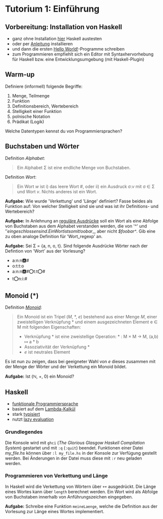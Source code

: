 # Tutorium 1: Einführung

## Vorbereitung: Installation von Haskell
* ganz ohne Installation [hier](http://tryhaskell.org/) Haskell austesten
* oder per [Anleitung](https://docs.haskellstack.org/en/stable/README/) installieren
* und dann die ersten [Hello World!](https://wiki.haskell.org/Haskell_in_5_steps)-Programme schreiben
* zum Programmieren empfiehlt sich ein Editor mit Syntaxhervorhebung für Haskell bzw. eine Entwicklungsumgebung (mit Haskell-Plugin)

## Warm-up
Definiere (informell) folgende Begriffe:
1. Menge, Teilmenge
2. Funktion
3. Definitionsbereich, Wertebereich
4. Stelligkeit einer Funktion
5. polnische Notation
6. Prädikat (Logik)

Welche Datentypen kennst du von Programmiersprachen?

## Buchstaben und Wörter
Definition _Alphabet_:
> Ein Alphabet Σ ist eine endliche Menge von Buchstaben.

Definition _Wort_:
> Ein Wort _w_ ist i) das leere Wort #, oder ii) ein Ausdruck σ:_v_ mit σ ∈ Σ und Wort _v_.
Nichts anderes ist ein Wort.

__Aufgabe:__ Wie wurde 'Verkettung' und 'Länge' definiert? Fasse beides als Funktion auf:
 Von welcher Stelligkeit sind sie und was ist ihr Definitions- und Wertebereich?
 
 __Aufgabe:__ In Anlehnung an [reguläre Ausdrücke](https://de.wikipedia.org/wiki/Regul%C3%A4rer_Ausdruck)
 soll ein Wort als eine Abfolge von Buchstaben aus dem Alphabet verstanden werden, die von '^' und '$' 
 eingeschlossen sind. Ein Wort ist somit _^foobar$_, aber nicht _$foobar^_. Gib eine zu oben analoge
 Definition für 'Wort_regexp' an.
 
 __Aufgabe:__ Sei Σ = {a, n, o, t}. Sind folgende Ausdrücke Wörter nach der Defintion von 'Wort' aus der Vorlesung?
  * a:n:n:a:#
  * o:t:t:o
  * a:n:n:a:#:o:t:t:o:#
  * t:o:n:i:#
  
## Monoid (*)
  
Definition [_Monoid_](https://de.wikipedia.org/wiki/Monoid):
> Ein Monoid ist ein Tripel (_M_, *, _e_) bestehend aus einer Menge _M_, einer zweistelligen Verknüpfung *
> und einem ausgezeichneten Element e ∈ M mit folgenden Eigenschaften:
> * Verknüpfung \* ist eine zweistellige Operation: \* : M × M → M, (a,b) ↦ a * b
> * Assoziativität der Verknüpfung *
> * _e_ ist neutrales Element

Es ist nun zu zeigen, dass bei geeigneter Wahl von _e_ dieses zusammen mit der Menge der Wörter und der Verkettung ein Monoid bildet.

__Aufgabe:__ Ist (ℕ, +, 0) ein Monoid?


## Haskell

* [funktionale Programmiersprache](https://de.wikipedia.org/wiki/Funktionale_Programmierung)
* basiert auf dem [Lambda-Kalkül](https://de.wikipedia.org/wiki/Lambda-Kalk%C3%BCl)
* stark [typisiert](https://de.wikipedia.org/wiki/Typisierung_(Informatik))
* nutzt [lazy evaluation](https://de.wikipedia.org/wiki/Lazy_Evaluation)

### Grundlegendes

Die Konsole wird mit `ghci` (_The Glorious Glasgow Haskell Compilation System_) gestartet und mit `:q` (`:quit`) beendet.
Funktionen einer Datei _my_file.hs_ können über `:l my_file.hs` in der Konsole zur Verfügung gestellt werden. Bei Änderungen in 
der Datei muss diese mit `:r` neu geladen werden.

### Programmieren von Verkettung und Länge

In Haskell wird die Verkettung von Wörtern über `++` ausgedrückt.
Die Länge eines Wortes kann über `length` berechnet werden.
Ein Wort wird als Abfolge von Buchstaben innerhalb von Anführungszeichen eingegeben.

__Aufgabe:__ Schreibe eine Funktion `meineLaenge`, welche die Definition aus der Vorlesung zur Länge eines Wortes implementiert.


